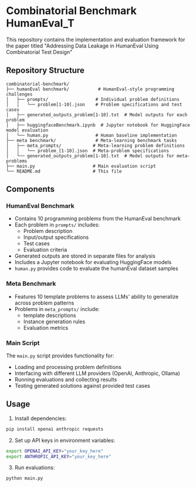 
# Combinatorial Benchmark HumanEval_T

This repository contains the implementation and evaluation framework for the paper titled "Addressing Data Leakage in HumanEval Using
Combinatorial Test Design"

## Repository Structure

```
combinatorial-benchmark/
├── humanEval benchmark/           # HumanEval-style programming challenges
│   ├── prompts/                  # Individual problem definitions
│   │   └── problem[1-10].json    # Problem specifications and test cases
│   ├── generated_outputs_problem[1-10].txt  # Model outputs for each problem
│   ├── huggingfaceBenchmark.ipynb  # Jupyter notebook for HuggingFace model evaluation
│   └── human.py                  # Human baseline implementation
├── meta benchmark/               # Meta-learning benchmark tasks
│   ├── meta_prompts/            # Meta-learning problem definitions
│   │   └── problem_[1-10].json  # Meta-problem specifications
│   └── generated_outputs_problem[1-10].txt  # Model outputs for meta-problems
├── main.py                      # Main evaluation script
└── README.md                    # This file
```

## Components

### HumanEval Benchmark
- Contains 10 programming problems from the HumanEval benchmark
- Each problem in `prompts/` includes:
  - Problem description
  - Input/output specifications
  - Test cases
  - Evaluation criteria
- Generated outputs are stored in separate files for analysis
- Includes a Jupyter notebook for evaluating HuggingFace models
- `human.py` provides code to evaluate the humanEval dataset samples

### Meta Benchmark
- Features 10 template problems to assess LLMs' ability to generalize across problem patterns
- Problems in `meta_prompts/` include:
  - template descriptions
  - Instance generation rules
  - Evaluation metrics


### Main Script
The `main.py` script provides functionality for:
- Loading and processing problem definitions
- Interfacing with different LLM providers (OpenAI, Anthropic, Ollama)
- Running evaluations and collecting results
- Testing generated solutions against provided test cases

## Usage

1. Install dependencies:
```bash
pip install openai anthropic requests
```

2. Set up API keys in environment variables:
```bash
export OPENAI_API_KEY="your_key_here"
export ANTHROPIC_API_KEY="your_key_here"
```

3. Run evaluations:
```bash
python main.py
```
